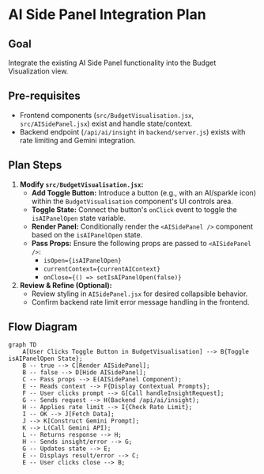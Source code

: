 # AI Side Panel Integration Plan

## Goal

Integrate the existing AI Side Panel functionality into the Budget Visualization view.

## Pre-requisites

- Frontend components (`src/BudgetVisualisation.jsx`, `src/AISidePanel.jsx`) exist and handle state/context.
- Backend endpoint (`/api/ai/insight` in `backend/server.js`) exists with rate limiting and Gemini integration.

## Plan Steps

1.  **Modify `src/BudgetVisualisation.jsx`:**
    *   **Add Toggle Button:** Introduce a button (e.g., with an AI/sparkle icon) within the `BudgetVisualisation` component's UI controls area.
    *   **Toggle State:** Connect the button's `onClick` event to toggle the `isAIPanelOpen` state variable.
    *   **Render Panel:** Conditionally render the `<AISidePanel />` component based on the `isAIPanelOpen` state.
    *   **Pass Props:** Ensure the following props are passed to `<AISidePanel />`:
        *   `isOpen={isAIPanelOpen}`
        *   `currentContext={currentAIContext}`
        *   `onClose={() => setIsAIPanelOpen(false)}`
2.  **Review & Refine (Optional):**
    *   Review styling in `AISidePanel.jsx` for desired collapsible behavior.
    *   Confirm backend rate limit error message handling in the frontend.

## Flow Diagram

```mermaid
graph TD
    A[User Clicks Toggle Button in BudgetVisualisation] --> B{Toggle isAIPanelOpen State};
    B -- true --> C[Render AISidePanel];
    B -- false --> D[Hide AISidePanel];
    C -- Pass props --> E(AISidePanel Component);
    E -- Reads context --> F{Display Contextual Prompts};
    F -- User clicks prompt --> G[Call handleInsightRequest];
    G -- Sends request --> H(Backend /api/ai/insight);
    H -- Applies rate limit --> I{Check Rate Limit};
    I -- OK --> J[Fetch Data];
    J --> K[Construct Gemini Prompt];
    K --> L(Call Gemini API);
    L -- Returns response --> H;
    H -- Sends insight/error --> G;
    G -- Updates state --> E;
    E -- Displays result/error --> C;
    E -- User clicks close --> B;